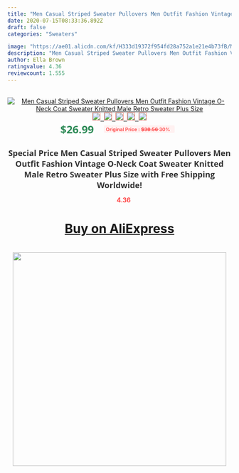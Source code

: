 ```yaml
---
title: "Men Casual Striped Sweater Pullovers Men Outfit Fashion Vintage O-Neck Coat Sweater Knitted Male Retro Sweater Plus Size"
date: 2020-07-15T08:33:36.892Z
draft: false
categories: "Sweaters"

image: "https://ae01.alicdn.com/kf/H333d19372f954fd28a752a1e21e4b73fB/Men-Casual-Striped-Sweater-Pullovers-Men-Outfit-Fashion-Vintage-O-Neck-Coat-Sweater-Knitted-Male-Retro.png_220x220.png"
description: "Men Casual Striped Sweater Pullovers Men Outfit Fashion Vintage O-Neck Coat Sweater Knitted Male Retro Sweater Plus Size"
author: Ella Brown
ratingvalue: 4.36
reviewcount: 1.555
---
```

<br>
<div style="text-align: center;">
<a href="https://s.click.aliexpress.com/e/_AsEmf7" target="_blank" rel="nofollow noopener noreferrer"><img alt="Men Casual Striped Sweater Pullovers Men Outfit Fashion Vintage O-Neck Coat Sweater Knitted Male Retro Sweater Plus Size" class="magnifier-image" src="https://ae01.alicdn.com/kf/H333d19372f954fd28a752a1e21e4b73fB/Men-Casual-Striped-Sweater-Pullovers-Men-Outfit-Fashion-Vintage-O-Neck-Coat-Sweater-Knitted-Male-Retro.png_220x220.png_640x640.jpg">
<br>
<img style="border:1px solid salmon" src="https://ae01.alicdn.com/kf/H333d19372f954fd28a752a1e21e4b73fB/Men-Casual-Striped-Sweater-Pullovers-Men-Outfit-Fashion-Vintage-O-Neck-Coat-Sweater-Knitted-Male-Retro.png_120x120.jpg">&nbsp;&nbsp;<img style="border:1px solid salmon" src="https://ae01.alicdn.com/kf/He43f1432064143a69d06b2ae3cf8b498n/Men-Casual-Striped-Sweater-Pullovers-Men-Outfit-Fashion-Vintage-O-Neck-Coat-Sweater-Knitted-Male-Retro.jpg_120x120.jpg">&nbsp;&nbsp;<img style="border:1px solid salmon" src="https://ae01.alicdn.com/kf/H7023258b732f4074b94947119551627aD/Men-Casual-Striped-Sweater-Pullovers-Men-Outfit-Fashion-Vintage-O-Neck-Coat-Sweater-Knitted-Male-Retro.jpg_120x120.jpg">&nbsp;&nbsp;<img style="border:1px solid salmon" src="https://ae01.alicdn.com/kf/He09e1d4842fb47728f8d7536639c07208/Men-Casual-Striped-Sweater-Pullovers-Men-Outfit-Fashion-Vintage-O-Neck-Coat-Sweater-Knitted-Male-Retro.jpg_120x120.jpg">&nbsp;&nbsp;<img style="border:1px solid salmon" src="https://ae01.alicdn.com/kf/Hca5a371226fe47cb9810750ccc8bb0754/Men-Casual-Striped-Sweater-Pullovers-Men-Outfit-Fashion-Vintage-O-Neck-Coat-Sweater-Knitted-Male-Retro.jpg_120x120.jpg"></a></div><br0>
<div style="text-align: center;"><span style="background-color: white; border: 0px; box-sizing: border-box; color: seagreen; display: inline-block; font-family: &quot;open sans&quot; , &quot;arial&quot; , &quot;helvetica&quot; , sans-serif , &quot;heiti&quot;; font-size: 24px; font-stretch: inherit; font-weight: 700; line-height: inherit; margin: 0px 10px 0px 0px; padding: 0px; vertical-align: middle;">$26.99 </span>
<span style="background: rgb(255 , 241 , 241); border-radius: 3px; border: 0px; box-sizing: border-box; color: #ff4747; display: inline-block; font-family: inherit; font-size: 12px; font-stretch: inherit; font-style: inherit; font-variant: inherit; font-weight: 600; line-height: inherit; margin: 0px; padding: 2px 5px; transform: scale(0.9); vertical-align: middle;">Original Price : <b style="text-decoration: line-through;">$38.56 </b> 30%&nbsp;&nbsp;</span></div>
<h1 style="color: #333333; display: inline-block; font-family: &quot;open sans&quot; , &quot;arial&quot; , &quot;helvetica&quot; , sans-serif , &quot;heiti&quot;; font-size: 18px; font-stretch: inherit; font-weight: 700; text-align: center;">Special Price Men Casual Striped Sweater Pullovers Men Outfit Fashion Vintage O-Neck Coat Sweater Knitted Male Retro Sweater Plus Size with Free Shipping Worldwide!</h1>
<div style="color: #ff4747; text-align: center;">
<img src="https://4.bp.blogspot.com/-M0ZcTcb-5uY/XleCXlxnR4I/AAAAAAAAAEc/OrjgMkXV1oMQFaCRZj5HQwOCBcu3w1FegCPcBGAYYCw/s1600/star.png" style="height: 15px;">&nbsp;<b>4.36</b></div>
<div class="button_cont" align="center"><a class="buynow_a" href="https://s.click.aliexpress.com/e/_AsEmf7" target="_blank" rel="nofollow noopener noreferrer"><H1>Buy on AliExpress</H1></a></div><br>
<div class="separator" style="clear: both; text-align: center;">
<img src="https://lh3.googleusercontent.com/-pTy5HemUv9M/XlePHvY0dAI/AAAAAAAAAE4/0nX5iRUoIWY8eMW9Dpxeirr157OZliDIgCLcBGAsYHQ/s1600/badge.gif" width="480">
</div>
